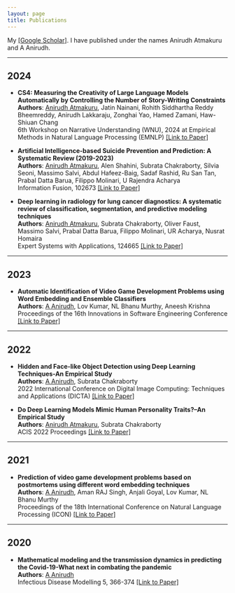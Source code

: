 ```yaml
---
layout: page
title: Publications
---
```


My <a href="https://scholar.google.com/citations?user=wknj4_8AAAAJ&hl=en&authuser=1" target="_blank">[Google Scholar]</a>. I have published under the names Anirudh Atmakuru and A Anirudh.

---

## 2024

- **CS4: Measuring the Creativity of Large Language Models Automatically by Controlling the Number of Story-Writing Constraints**
  <br>**Authors**: <u>Anirudh Atmakuru</u>, Jatin Nainani, Rohith Siddhartha Reddy Bheemreddy, Anirudh Lakkaraju, Zonghai Yao, Hamed Zamani, Haw-Shiuan Chang 
  <br>6th Workshop on Narrative Understanding (WNU), 2024 at Empirical Methods in Natural Language Processing (EMNLP) <a href="https://arxiv.org/pdf/2410.04197" target="_blank">[Link to Paper]</a>  


- **Artificial Intelligence-based Suicide Prevention and Prediction: A Systematic Review (2019-2023)**
  <br>**Authors**: <u>Anirudh Atmakuru</u>, Alen Shahini, Subrata Chakraborty, Silvia Seoni, Massimo Salvi, Abdul Hafeez-Baig, Sadaf Rashid, Ru San Tan, Prabal Datta Barua, Filippo Molinari, U Rajendra Acharya  
  Information Fusion, 102673 <a href="https://doi.org/10.1016/j.inffus.2024.102673" target="_blank">[Link to Paper]</a>

- **Deep learning in radiology for lung cancer diagnostics: A systematic review of classification, segmentation, and predictive modeling techniques**
  <br>**Authors**: <u>Anirudh Atmakuru</u>, Subrata Chakraborty, Oliver Faust, Massimo Salvi, Prabal Datta Barua, Filippo Molinari, UR Acharya, Nusrat Homaira 
  <br>Expert Systems with Applications, 124665
  <a href="https://doi.org/10.1016/j.eswa.2024.124665" target="_blank">[Link to Paper]</a>

---

## 2023

- **Automatic Identification of Video Game Development Problems using Word Embedding and Ensemble Classifiers**
  <br>**Authors**: <u>A Anirudh</u>, Lov Kumar, NL Bhanu Murthy, Aneesh Krishna
  <br>Proceedings of the 16th Innovations in Software Engineering Conference
  <a href="https://dl.acm.org/doi/abs/10.1145/3578527.3578543" target="_blank">[Link to Paper]</a>

---

## 2022

- **Hidden and Face-like Object Detection using Deep Learning Techniques-An Empirical Study**
  <br>**Authors**: <u>A Anirudh</u>, Subrata Chakraborty
  <br>2022 International Conference on Digital Image Computing: Techniques and Applications (DICTA)
  <a href="https://ieeexplore.ieee.org/abstract/document/10034632" target="_blank">[Link to Paper]</a>

- **Do Deep Learning Models Mimic Human Personality Traits?–An Empirical Study**
  <br>**Authors**: <u>Anirudh Atmakuru</u>, Subrata Chakraborty
  <br>ACIS 2022 Proceedings
  <a href="https://aisel.aisnet.org/acis2022/11/" target="_blank">[Link to Paper]</a>

---

## 2021

- **Prediction of video game development problems based on postmortems using different word embedding techniques**
  <br>**Authors**: <u>A Anirudh</u>, Aman RAJ Singh, Anjali Goyal, Lov Kumar, NL Bhanu Murthy
  <br>Proceedings of the 18th International Conference on Natural Language Processing (ICON)
  <a href="https://aclanthology.org/2021.icon-main.56/" target="_blank">[Link to Paper]</a>

---

## 2020

- **Mathematical modeling and the transmission dynamics in predicting the Covid-19-What next in combating the pandemic**
  <br>**Authors**: <u>A Anirudh</u> 
  <br>Infectious Disease Modelling 5, 366-374
  <a href="https://doi.org/10.1016/j.idm.2020.06.002" target="_blank">[Link to Paper]</a>
